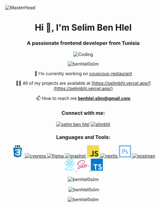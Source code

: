 ![MasterHead](https://github.com/benhlel0slim/benhlel0slim/assets/94851678/4a570330-b197-4f63-b010-44a550e15fcd)
<h1 align="center">Hi 👋, I'm Selim Ben Hlel</h1>
<h3 align="center">A passionate frontend developer from Tunisia</h3>
<p align="center">
<img align="center" alt="Coding" width="400" src="https://github.com/benhlel0slim/benhlel0slim/assets/94851678/3717cbcd-bb16-466b-a807-1fcec9927e54">
</p>

<p align="center"> <img src="https://komarev.com/ghpvc/?username=benhlel0slim&label=Profile%20views&color=0e75b6&style=flat" alt="benhlel0slim" /> </p>

<div  align="center">
  
🔭 I’m currently working on [couscous-restaurant](https://github.com/Midbytes/couscous-restaurant)

 👨‍💻 All of my projects are available at [https://selimbhl.vercel.app/](https://selimbhl.vercel.app/)

 📫 How to reach me **benhlel.slim@gmail.com**
 </div>


<h3 align="center">Connect with me:</h3>
<p align="center">
<a href="https://linkedin.com/in/selim ben hlel" target="blank"><img align="center" src="https://raw.githubusercontent.com/rahuldkjain/github-profile-readme-generator/master/src/images/icons/Social/linked-in-alt.svg" alt="selim ben hlel" height="30" width="40" /></a>
<a href="https://instagram.com/slimbhl" target="blank"><img align="center" src="https://raw.githubusercontent.com/rahuldkjain/github-profile-readme-generator/master/src/images/icons/Social/instagram.svg" alt="slimbhl" height="30" width="40" /></a>
</p>

<h3 align="center">Languages and Tools:</h3>
<p align="center"> <a href="https://www.w3schools.com/css/" target="_blank" rel="noreferrer"> <img src="https://raw.githubusercontent.com/devicons/devicon/master/icons/css3/css3-original-wordmark.svg" alt="css3" width="40" height="40"/> </a> <a href="https://www.cypress.io" target="_blank" rel="noreferrer"> <img src="https://raw.githubusercontent.com/simple-icons/simple-icons/6e46ec1fc23b60c8fd0d2f2ff46db82e16dbd75f/icons/cypress.svg" alt="cypress" width="40" height="40"/> </a> <a href="https://www.figma.com/" target="_blank" rel="noreferrer"> <img src="https://www.vectorlogo.zone/logos/figma/figma-icon.svg" alt="figma" width="40" height="40"/> </a> <a href="https://graphql.org" target="_blank" rel="noreferrer"> <img src="https://www.vectorlogo.zone/logos/graphql/graphql-icon.svg" alt="graphql" width="40" height="40"/> </a> <a href="https://developer.mozilla.org/en-US/docs/Web/JavaScript" target="_blank" rel="noreferrer"> <img src="https://raw.githubusercontent.com/devicons/devicon/master/icons/javascript/javascript-original.svg" alt="javascript" width="40" height="40"/> </a> <a href="https://nextjs.org/" target="_blank" rel="noreferrer"> <img src="https://cdn.worldvectorlogo.com/logos/nextjs-2.svg" alt="nextjs" width="40" height="40"/> </a> <a href="https://www.photoshop.com/en" target="_blank" rel="noreferrer"> <img src="https://raw.githubusercontent.com/devicons/devicon/master/icons/photoshop/photoshop-line.svg" alt="photoshop" width="40" height="40"/> </a> <a href="https://postman.com" target="_blank" rel="noreferrer"> <img src="https://www.vectorlogo.zone/logos/getpostman/getpostman-icon.svg" alt="postman" width="40" height="40"/> </a> <a href="https://reactjs.org/" target="_blank" rel="noreferrer"> <img src="https://raw.githubusercontent.com/devicons/devicon/master/icons/react/react-original-wordmark.svg" alt="react" width="40" height="40"/> </a> <a href="https://sass-lang.com" target="_blank" rel="noreferrer"> <img src="https://raw.githubusercontent.com/devicons/devicon/master/icons/sass/sass-original.svg" alt="sass" width="40" height="40"/> </a> <a href="https://www.typescriptlang.org/" target="_blank" rel="noreferrer"> <img src="https://raw.githubusercontent.com/devicons/devicon/master/icons/typescript/typescript-original.svg" alt="typescript" width="40" height="40"/> </a> </p>

<p align="center"><img align="center" src="https://github-readme-stats.vercel.app/api/top-langs?username=benhlel0slim&show_icons=true&locale=en&layout=compact&theme=onedark" alt="benhlel0slim" /></p>

<p align="center">&nbsp;<img align="center" src="https://github-readme-stats.vercel.app/api?username=benhlel0slim&show_icons=true&locale=en&theme=onedark" alt="benhlel0slim" /></p>

<p align="center"><img align="center" src="https://github-readme-streak-stats.herokuapp.com/?user=benhlel0slim&theme=onedark" alt="benhlel0slim" /></p>
